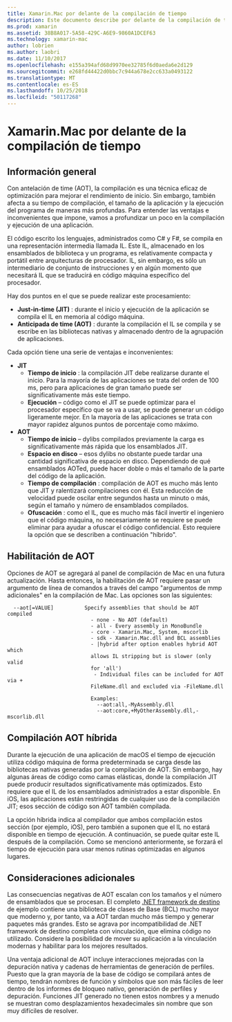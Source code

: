 ```yaml
---
title: Xamarin.Mac por delante de la compilación de tiempo
description: Este documento describe por delante de la compilación de tiempo en Xamarin.Mac. Compara las compilación AOT a la compilación JIT, se explica cómo habilitar AOT y echa un vistazo a la compilación AOT híbrida.
ms.prod: xamarin
ms.assetid: 38B8A017-5A58-429C-A6E9-9860A1DCEF63
ms.technology: xamarin-mac
author: lobrien
ms.author: laobri
ms.date: 11/10/2017
ms.openlocfilehash: e155a394afd68d9970ee32785f6d0aeda6e2d129
ms.sourcegitcommit: e268fd44422d0bbc7c944a678e2cc633a0493122
ms.translationtype: MT
ms.contentlocale: es-ES
ms.lasthandoff: 10/25/2018
ms.locfileid: "50117268"
---
```

# <a name="xamarinmac-ahead-of-time-compilation"></a>Xamarin.Mac por delante de la compilación de tiempo

## <a name="overview"></a>Información general

Con antelación de time (AOT), la compilación es una técnica eficaz de optimización para mejorar el rendimiento de inicio. Sin embargo, también afecta a su tiempo de compilación, el tamaño de la aplicación y la ejecución del programa de maneras más profundas. Para entender las ventajas e inconvenientes que impone, vamos a profundizar un poco en la compilación y ejecución de una aplicación.

El código escrito los lenguajes, administrados como C# y F#, se compila en una representación intermedia llamada IL. Este IL, almacenado en los ensamblados de biblioteca y un programa, es relativamente compacta y portátil entre arquitecturas de procesador. IL, sin embargo, es sólo un intermediario de conjunto de instrucciones y en algún momento que necesitará IL que se traducirá en código máquina específico del procesador.

Hay dos puntos en el que se puede realizar este procesamiento:

- **Just-in-time (JIT)** : durante el inicio y ejecución de la aplicación se compila el IL en memoria al código máquina.
- **Anticipada de time (AOT)** : durante la compilación el IL se compila y se escribe en las bibliotecas nativas y almacenado dentro de la agrupación de aplicaciones.

Cada opción tiene una serie de ventajas e inconvenientes:

- **JIT**
  - **Tiempo de inicio** : la compilación JIT debe realizarse durante el inicio. Para la mayoría de las aplicaciones se trata del orden de 100 ms, pero para aplicaciones de gran tamaño puede ser significativamente más este tiempo.
  - **Ejecución** – código como el JIT se puede optimizar para el procesador específico que se va a usar, se puede generar un código ligeramente mejor. En la mayoría de las aplicaciones se trata con mayor rapidez algunos puntos de porcentaje como máximo.
- **AOT**
  - **Tiempo de inicio** – dylibs compilados previamente la carga es significativamente más rápida que los ensamblados JIT.
  - **Espacio en disco** – esos dylibs no obstante puede tardar una cantidad significativa de espacio en disco. Dependiendo de qué ensamblados AOTed, puede hacer doble o más el tamaño de la parte del código de la aplicación.
  - **Tiempo de compilación** : compilación de AOT es mucho más lento que JIT y ralentizará compilaciones con él. Esta reducción de velocidad puede oscilar entre segundos hasta un minuto o más, según el tamaño y número de ensamblados compilados.
  - **Ofuscación** : como el IL, que es mucho más fácil invertir el ingeniero que el código máquina, no necesariamente se requiere se puede eliminar para ayudar a ofuscar el código confidencial. Esto requiere la opción que se describen a continuación "híbrido".

## <a name="enabling-aot"></a>Habilitación de AOT

Opciones de AOT se agregará al panel de compilación de Mac en una futura actualización. Hasta entonces, la habilitación de AOT requiere pasar un argumento de línea de comandos a través del campo "argumentos de mmp adicionales" en la compilación de Mac. Las opciones son las siguientes:


      --aot[=VALUE]          Specify assemblies that should be AOT compiled
                               - none - No AOT (default)
                               - all - Every assembly in MonoBundle
                               - core - Xamarin.Mac, System, mscorlib
                               - sdk - Xamarin.Mac.dll and BCL assemblies
                               - |hybrid after option enables hybrid AOT which
                               allows IL stripping but is slower (only valid
                               for 'all')
                                - Individual files can be included for AOT via +
                               FileName.dll and excluded via -FileName.dll

                               Examples:
                                 --aot:all,-MyAssembly.dll
                                 --aot:core,+MyOtherAssembly.dll,-mscorlib.dll



## <a name="hybrid-aot"></a>Compilación AOT híbrida

Durante la ejecución de una aplicación de macOS el tiempo de ejecución utiliza código máquina de forma predeterminada se carga desde las bibliotecas nativas generadas por la compilación de AOT. Sin embargo, hay algunas áreas de código como camas elásticas, donde la compilación JIT puede producir resultados significativamente más optimizados. Esto requiere que el IL de los ensamblados administrados a estar disponible. En iOS, las aplicaciones están restringidas de cualquier uso de la compilación JIT; esos sección de código son AOT también compilada.

La opción híbrida indica al compilador que ambos compilación estos sección (por ejemplo, iOS), pero también a suponen que el IL no estará disponible en tiempo de ejecución. A continuación, se puede quitar este IL después de la compilación. Como se mencionó anteriormente, se forzará el tiempo de ejecución para usar menos rutinas optimizadas en algunos lugares.

## <a name="further-considerations"></a>Consideraciones adicionales

Las consecuencias negativas de AOT escalan con los tamaños y el número de ensamblados que se procesan. El completo [.NET framework de destino](~/mac/platform/target-framework.md) de ejemplo contiene una biblioteca de clases de Base (BCL) mucho mayor que moderno y, por tanto, va a AOT tardan mucho más tiempo y generar paquetes más grandes. Esto se agrava por incompatibilidad de .NET framework de destino completa con vinculación, que elimina código no utilizado. Considere la posibilidad de mover su aplicación a la vinculación modernas y habilitar para los mejores resultados.

Una ventaja adicional de AOT incluye interacciones mejoradas con la depuración nativa y cadenas de herramientas de generación de perfiles. Puesto que la gran mayoría de la base de código se compilará antes de tiempo, tendrán nombres de función y símbolos que son más fáciles de leer dentro de los informes de bloqueo nativo, generación de perfiles y depuración. Funciones JIT generado no tienen estos nombres y a menudo se muestran como desplazamientos hexadecimales sin nombre que son muy difíciles de resolver.
